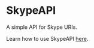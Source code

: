 SkypeAPI
========

A simple API for Skype URIs.

Learn how to use SkypeAPI [here](https://github.com/nrubin29/SkypeAPI/blob/master/src/me/nrubin29/skypeapi/Example.java).
